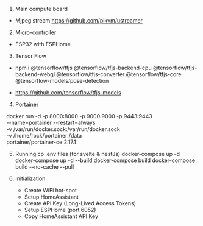1. Main compute board

- Mjpeg stream https://github.com/pikvm/ustreamer

2. Micro-controller

- ESP32 with ESPHome

3. Tensor Flow

- npm i @tensorflow/tfjs @tensorflow/tfjs-backend-cpu @tensorflow/tfjs-backend-webgl @tensorflow/tfjs-converter @tensorflow/tfjs-core @tensorflow-models/pose-detection

- https://github.com/tensorflow/tfjs-models

4. Portainer

docker run -d -p 8000:8000 -p 9000:9000 -p 9443:9443 \
 --name=portainer --restart=always \
 -v /var/run/docker.sock:/var/run/docker.sock \
 -v /home/rock/portainer:/data \
 portainer/portainer-ce:2.17.1

5. Running
   cp .env files (for svelte & nestJs)
   docker-compose up -d
   docker-compose up -d --build
   docker-compose build
   docker-compose build --no-cache --pull

6. Initialization
   - Create WiFi hot-spot
   - Setup HomeAssistant
   - Create API Key (Long-Lived Access Tokens)
   - Setup ESPHome (port 6052)
   - Copy HomeAssistant API Key
